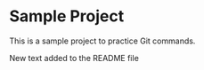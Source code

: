# Sample Project

This is a sample project to practice Git commands.


New text added to the README file

